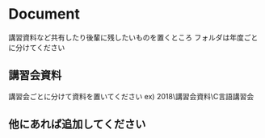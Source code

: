 # Document
講習資料など共有したり後輩に残したいものを置くところ
フォルダは年度ごとに分けてください

## 講習会資料
講習会ごとに分けて資料を置いてください
ex) 2018\講習会資料\C言語講習会

## 他にあれば追加してください

